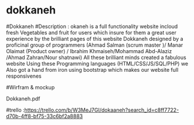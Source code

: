 # dokkaneh

#Dokkaneh #Description : okaneh is a full functionality website incloud fresh Vegetables and fruit for users which insure for them a great user experience by the brilliant pages of this website Dokkaneh designed by a proficinal group of programmers (Ahmad Salman (scrum master )/ Manar Olaimat (Product owner) / Ibrahim Khmaiseh/Mohammad Abd-Alaziz /Ahmad Zahran/Nour shatnawi) All these brilliant minds created a fabulous website Using these Programming languages (HTML/CSS/JS/SQL/PHP) we Also got a hand from iron using bootstrap which makes our website full responsivenes

#Wirfram & mockup

Dokkaneh.pdf

#trello :https://trello.com/b/W3MeJ7GI/dokaaneh?search_id=c8ff7722-d70b-4ff8-bf75-33c6bf2a8883
